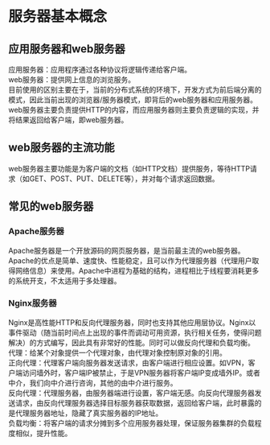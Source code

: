 # 服务器基本概念

## 应用服务器和web服务器
应用服务器：应用程序通过各种协议将逻辑传递给客户端。  
web服务器：提供网上信息的浏览服务。  
目前使用的区别主要在于，当前的分布式系统的环境下，开发方式为前后端分离的模式，因此当前出现的浏览器/服务器模式，即背后的web服务器和应用服务器。  
web服务器主要负责提供HTTP的内容，而应用服务器则主要负责逻辑的实现，并将结果返回给客户端，即web服务器。  

## web服务器的主流功能
web服务器主要功能是为客户端的文档（如HTTP文档）提供服务，等待HTTP请求（如GET、POST、PUT、DELETE等），并对每个请求返回数据。

## 常见的web服务器
### Apache服务器
Apache服务器是一个开放源码的网页服务器，是当前最主流的web服务器。
Apache的优点是简单、速度快、性能稳定，且可以作为代理服务器（代理用户取得网络信息）来使用。Apache中进程为基础的结构，进程相比于线程要消耗更多的系统开支，不太适用于多处理器。  

### Nginx服务器
Nginx是高性能HTTP和反向代理服务器，同时也支持其他应用层协议。Nginx以事件驱动（随当前时间点上出现的事件而调动可用资源，执行相关任务，使得问题解决）的方式编写，因此具有非常好的性能。同时可以做反向代理和负载均衡。  
代理：给某个对象提供一个代理对象，由代理对象控制原对象的引用。  
正向代理：代理客户端向服务器发送请求，由客户端进行相应设置。如VPN，客户端访问墙外时，客户端IP被禁止，于是VPN服务器将客户端IP变成墙外IP。或者中介，我们向中介进行咨询，其他的由中介进行服务。  
反向代理：代理服务器，由服务器端进行设置，客户端无感。向反向代理服务器发送请求，由反向代理服务器选择目标服务器获取数据，返回给客户端，此时暴露的是代理服务器地址，隐藏了真实服务器的IP地址。  
负载均衡：将客户端的请求分摊到多个应用服务器处理，保证服务器集群的负载程度相似，提升性能。

